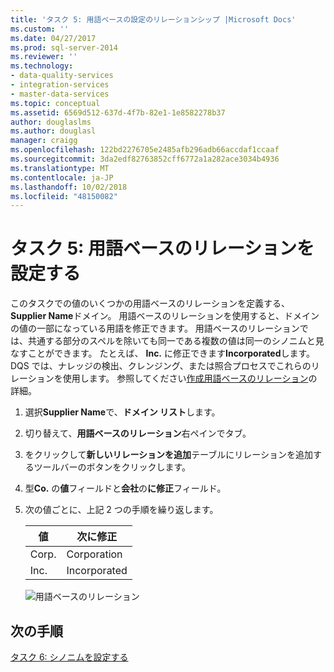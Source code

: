 ```yaml
---
title: 'タスク 5: 用語ベースの設定のリレーションシップ |Microsoft Docs'
ms.custom: ''
ms.date: 04/27/2017
ms.prod: sql-server-2014
ms.reviewer: ''
ms.technology:
- data-quality-services
- integration-services
- master-data-services
ms.topic: conceptual
ms.assetid: 6569d512-637d-4f7b-82e1-1e8582278b37
author: douglaslms
ms.author: douglasl
manager: craigg
ms.openlocfilehash: 122bd2276705e2485afb296adb66accdaf1ccaaf
ms.sourcegitcommit: 3da2edf82763852cff6772a1a282ace3034b4936
ms.translationtype: MT
ms.contentlocale: ja-JP
ms.lasthandoff: 10/02/2018
ms.locfileid: "48150082"
---
```

# <a name="task-5-setting-term-based-relationships"></a>タスク 5: 用語ベースのリレーションを設定する
  このタスクでの値のいくつかの用語ベースのリレーションを定義する、 **Supplier Name**ドメイン。 用語ベースのリレーションを使用すると、ドメインの値の一部になっている用語を修正できます。 用語ベースのリレーションでは、共通する部分のスペルを除いても同一である複数の値は同一のシノニムと見なすことができます。 たとえば、 **Inc.** に修正できます**Incorporated**します。 DQS では、ナレッジの検出、クレンジング、または照合プロセスでこれらのリレーションを使用します。 参照してください[作成用語ベースのリレーション](http://msdn.microsoft.com/library/hh510404.aspx)の詳細。  
  
1.  選択**Supplier Name**で、**ドメイン リスト**します。  
  
2.  切り替えて、**用語ベースのリレーション**右ペインでタブ。  
  
3.  をクリックして**新しいリレーションを追加**テーブルにリレーションを追加するツールバーのボタンをクリックします。  
  
4.  型**Co.** の**値**フィールドと**会社**の**に修正**フィールド。  
  
5.  次の値ごとに、上記 2 つの手順を繰り返します。  
  
    |値|次に修正|  
    |-----------|----------------|  
    |Corp.|Corporation|  
    |Inc.|Incorporated|  
  
     ![用語ベースのリレーション](../../2014/tutorials/media/et-settingtermbasedrelations.jpg "用語ベースのリレーション")  
  
## <a name="next-step"></a>次の手順  
 [タスク 6: シノニムを設定する](../../2014/tutorials/task-6-setting-synonyms.md)  
  
  
